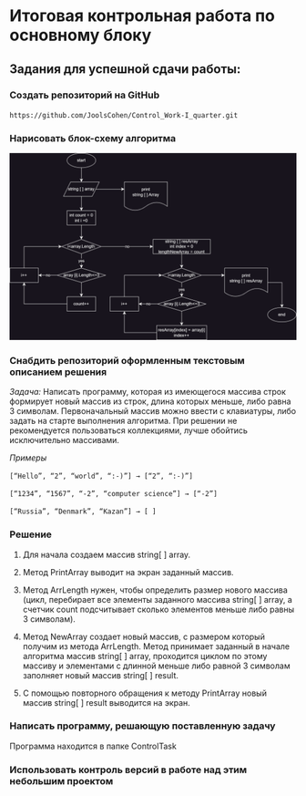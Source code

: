 # Итоговая контрольная работа по основному блоку
## Задания для успешной сдачи работы:
### Создать репозиторий на GitHub

`https://github.com/JoolsCohen/Control_Work-I_quarter.git`

### Нарисовать блок-схему алгоритма

![Algorythm](Algorithm.png)


### Снабдить репозиторий оформленным текстовым описанием решения

*Задача:* Написать программу, которая из имеющегося массива строк формирует новый массив из строк, длина которых меньше, либо равна 3 символам. Первоначальный массив можно ввести с клавиатуры, либо задать на старте выполнения алгоритма. При решении не рекомендуется пользоваться коллекциями, лучше обойтись исключительно массивами.

*Примеры*

`[“Hello”, “2”, “world”, “:-)”] → [“2”, “:-)”]`

`[“1234”, “1567”, “-2”, “computer science”] → [“-2”]`

`[“Russia”, “Denmark”, “Kazan”] → [ ]`

### Решение
1. Для начала создаем массив string[ ] array.

2. Метод PrintArray выводит на экран заданный массив.

3. Метод ArrLength нужен, чтобы определить размер нового массива (цикл, перебирает все элементы заданного массива string[ ] array, а счетчик count подсчитывает сколько элементов меньше либо равны 3 символам).

4. Метод NewArray создает новый массив, с размером который получим из метода ArrLength. Метод принимает заданный в начале алгоритма массив string[ ] array, проходится циклом по этому массиву и элементами с длинной меньше либо равной 3 символам заполняет новый массив string[ ] result.

5. С помощью повторного обращения к методу PrintArray новый массив string[ ] result выводится на экран.


### Написать программу, решающую поставленную задачу
Программа находится в папке ControlTask
### Использовать контроль версий в работе над этим небольшим проектом
